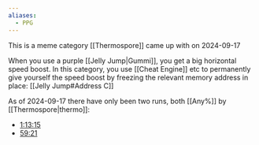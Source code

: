 ```yaml
---
aliases:
  - PPG
---
```

This is a meme category [[Thermospore]] came up with on 2024-09-17

When you use a purple [[Jelly Jump|Gummi]], you get a big horizontal speed boost. In this category, you use [[Cheat Engine]] etc to permanently give yourself the speed boost by freezing the relevant memory address in place: [[Jelly Jump#Address C]]

As of 2024-09-17 there have only been two runs, both [[Any%]] by [[Thermospore|thermo]]:
- [1:13:15](https://www.twitch.tv/videos/2253889095)
- [59:21](https://www.twitch.tv/videos/2253894349)